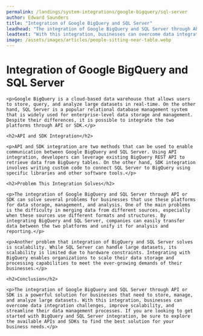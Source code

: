 ```yaml
---
permalink: /landings/system-integrations/google-bigquery/sql-server
author: Edward Saunders
title: "Integration of Google BigQuery and SQL Server"
leadhead: "The integration of Google BigQuery and SQL Server through API or SDK is a powerful solution for businesses that need to store, manage, and analyze large datasets"
leadtext: "With this integration, businesses can overcome data integration challenges, improve scalability, and streamline their data management processes. If you are looking to get started with BigQuery and SQL Server integration, be sure to explore the available APIs and SDKs to find the best solution for your business needs."
image: /assets/images/articles/people-sitting-near-table.webp
---
```

<div class="arttext">
	<h1>Integration of Google BigQuery and SQL Server</h1>

	<p>Google BigQuery is a cloud-based data warehouse that allows users to store, query, and analyze large datasets in real-time. On the other hand, SQL Server is a popular relational database management system that is widely used for enterprise-level data storage and management. Despite their differences, it is possible to integrate the two platforms through API or SDK.</p>

	<h2>API and SDK Integration</h2>

	<p>API and SDK integration are two methods that can be used to enable communication between Google BigQuery and SQL Server. Using API integration, developers can leverage existing BigQuery REST API to retrieve data from BigQuery tables. On the other hand, SDK integration involves writing custom code to connect SQL Server to BigQuery using specific libraries and other software tools.</p>

	<h2>Problem This Integration Solves</h2>

	<p>The integration of Google BigQuery and SQL Server through API or SDK can solve several problems for businesses that use these platforms for data storage, management, and analysis. One of the main problems is the difficulty in merging data from different sources, especially when these sources use different formats and structures. By integrating BigQuery and SQL Server, companies can easily transfer data between the two platforms and unify it for analysis and reporting.</p>

	<p>Another problem that integration of BigQuery and SQL Server solves is scalability. While SQL Server can handle large datasets, its scalability is limited due to hardware constraints. Integrating with BigQuery enables organizations to scale their data storage and processing capabilities to meet the ever-growing demands of their businesses.</p>

	<h2>Conclusion</h2>

	<p>The integration of Google BigQuery and SQL Server through API or SDK is a powerful solution for businesses that need to store, manage, and analyze large datasets. With this integration, businesses can overcome data integration challenges, improve scalability, and streamline their data management processes. If you are looking to get started with BigQuery and SQL Server integration, be sure to explore the available APIs and SDKs to find the best solution for your business needs.</p>

</div>